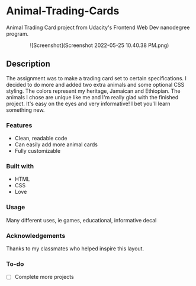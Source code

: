 # Animal-Trading-Cards
Animal Trading Card project from Udacity's Frontend Web Dev nanodegree program.
<div align="center">
    ![Screenshot](Screenshot 2022-05-25 10.40.38 PM.png)
</div>

## Description 
The assignment was to make a trading card set to certain specifications. I decided to do more and added two extra animals and some optional CSS styling. The colors represent my heritage, Jamaican and Ethiopian. The animals I chose are unique like me and I'm really glad with the finished project. It's easy on the eyes and very informative! I bet you'll learn something new.

### Features

- Clean, readable code
- Can easily add more animal cards
- Fully customizable

### Built with

- HTML
- CSS
- Love

### Usage

Many different uses, ie games, educational, informative decal

### Acknowledgements

Thanks to my classmates who helped inspire this layout.

### To-do

- [ ] Complete more projects
